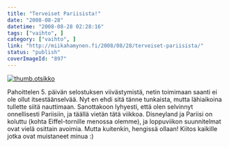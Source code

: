 ```yaml
---
title: "Terveiset Pariisista!"
date: "2008-08-28"
datetime: "2008-08-28 02:28:16"
tags: ["vaihto", ]
category: ["vaihto", ]
link: "http://miikahamynen.fi/2008/08/28/terveiset-pariisista/"
status: "publish"
coverImageId: "897"
---
```


[![](http://miikahamynen.fi/wp-content/uploads/2008/08/thumb.otsikko1.jpg "thumb.otsikko")](http://miikahamynen.fi/2008/08/28/terveiset-pariisista/thumb-otsikko-26/)

Pahoittelen 5. päivän selostuksen viivästymistä, netin toimimaan saanti ei ole ollut itsestäänselvää. Nyt en ehdi sitä tänne tunkaista, mutta lähiaikoina tullette siitä nauttimaan. Sanottakoon lyhyesti, että olen selvinnyt onnellisesti Pariisiin, ja täällä vietän tätä viikkoa. Disneyland ja Pariisi on koluttu (kohta Eiffel-tornille menossa olemme), ja loppuviikon suunnitelmat ovat vielä osittain avoimia. Mutta kuitenkin, hengissä ollaan! Kiitos kaikille jotka ovat muistaneet minua :)
